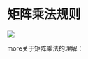 # 矩阵乘法规则

![](http://www.ruanyifeng.com/blogimg/asset/2015/bg2015090105.gif)

more关于矩阵乘法的理解：
[](http://www.ruanyifeng.com/blog/2015/09/matrix-multiplication.html)
